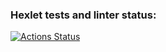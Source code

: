 ### Hexlet tests and linter status:
[![Actions Status](https://github.com/bsa2609/java-project-72/actions/workflows/hexlet-check.yml/badge.svg)](https://github.com/bsa2609/java-project-72/actions)